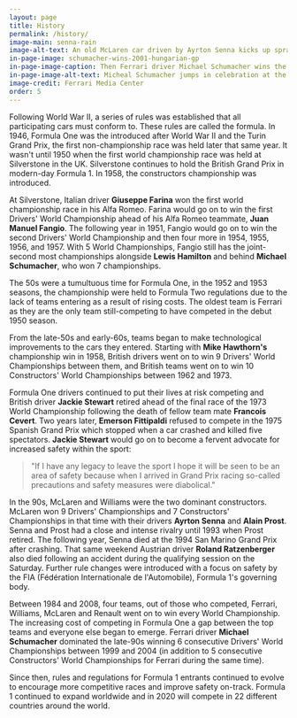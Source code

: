```yaml
---
layout: page
title: History
permalink: /history/
image-main: senna-rain
image-alt-text: An old McLaren car driven by Ayrton Senna kicks up spray during a wet race
in-page-image: schumacher-wins-2001-hungarian-gp
in-page-image-caption: Then Ferrari driver Michael Schumacher wins the 2001 Hungarian Grand Prix
in-page-image-alt-text: Micheal Schumacher jumps in celebration at the top of the podium
image-credit: Ferrari Media Center
order: 5
---
```


Following World War II, a series of rules was established that all participating cars must conform to. These rules are called the formula. In 1946, Formula One was the introduced after World War II and the Turin Grand Prix, the first non-championship race was held later that same year. It wasn't until 1950 when the first world championship race was held at Silverstone in the UK. Silverstone continues to hold the British Grand Prix in modern-day Formula 1. In 1958, the constructors championship was introduced.

At Silverstone, Italian driver **Giuseppe Farina** won the first world championship race in his Alfa Romeo. Farina would go on to win the first Drivers' World Championship ahead of his Alfa Romeo teammate, **Juan Manuel Fangio**. The following year in 1951, Fangio would go on to win the second Drivers' World Championship and then four more in 1954, 1955, 1956, and 1957. With 5 World Championships, Fangio still has the joint-second most championships alongside **Lewis Hamilton** and behind **Michael Schumacher**, who won 7 championships.

The 50s were a tumultuous time for Formula One, in the 1952 and 1953 seasons, the championship were held to Formula Two regulations due to the lack of teams entering as a result of rising costs. The oldest team is Ferrari as they are the only team still-competing to have competed in the debut 1950 season.

From the late-50s and early-60s, teams began to make technological improvements to the cars they entered. Starting with **Mike Hawthorn's** championship win in 1958, British drivers went on to win 9 Drivers' World Championships between them, and British teams went on to win 10 Constructors' World Championships between 1962 and 1973.

Formula One drivers continued to put their lives at risk competing and British driver **Jackie Stewart** retired ahead of the final race of the 1973 World Championship following the death of fellow team mate **Francois Cevert**. Two years later, **Emerson Fittipaldi** refused to compete in the 1975 Spanish Grand Prix which stopped when a car crashed and killed five spectators. **Jackie Stewart** would go on to become a fervent advocate for increased safety within the sport:

> "If I have any legacy to leave the sport I hope it will be seen to be an area of safety because when I arrived in Grand Prix racing so-called precautions and safety measures were diabolical."

In the 90s, McLaren and Williams were the two dominant constructors. McLaren won 9 Drivers' Championships and 7 Constructors' Championships in that time with their drivers **Ayrton Senna** and **Alain Prost**. Senna and Prost had a close and intense rivalry until 1993 when Prost retired. The following year, Senna died at the 1994 San Marino Grand Prix after crashing. That same weekend Austrian driver **Roland Ratzenberger** also died following an accident during the qualifying session on the Saturday. Further rule changes were introduced with a focus on safety by the FIA (Fédération Internationale de l'Automobile), Formula 1's governing body.

Between 1984 and 2008, four teams, out of those who competed, Ferrari, Williams, McLaren and Renault went on to win every World Championship. The increasing cost of competing in Formula One a gap between the top teams and everyone else began to emerge. Ferrari driver **Michael Schumacher** dominated the late-90s winning 6 consecutive Drivers' World Championships between 1999 and 2004 (in addition to 5 consecutive Constructors' World Championships for Ferrari during the same time).

Since then, rules and regulations for Formula 1 entrants continued to evolve to encourage more competitive races and improve safety on-track. Formula 1 continued to expand worldwide and in 2020 will compete in 22 different countries around the world.
